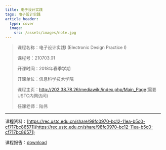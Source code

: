 ```yaml
---
title: 电子设计实践
tags: 电子设计实践
article_header:
  type: cover
  image:
    src: /assets/images/note.jpg
---
```


<!--more-->
> 课程名称：电子设计实践I (Electronic Design Practice I)
>
> 课程号：210703.01
>
> 开课时间：2018年春季学期
>
> 开课单位：信息科学技术学院
>
> 课程主页：<a herf="http://202.38.78.26/mediawiki/index.php/Main_Page">http://202.38.78.26/mediawiki/index.php/Main_Page</a>(需要USTC内网访问)
>
> 任课老师：陆伟

---

课程资料：[https://rec.ustc.edu.cn/share/98fc0970-bc12-11ea-b5c0-cf717bc86571](https://rec.ustc.edu.cn/share/98fc0970-bc12-11ea-b5c0-cf717bc86571) 

课程报告：[download](report.pdf) 

